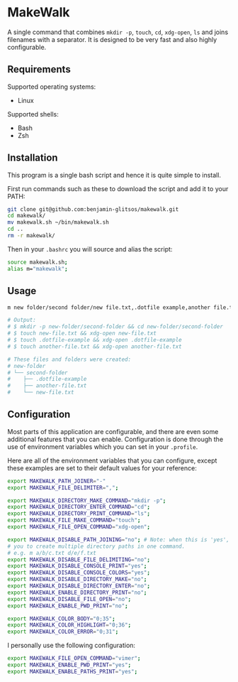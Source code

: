 # MakeWalk

A single command that combines `mkdir -p`, `touch`, `cd`, `xdg-open`, `ls` and joins filenames with a separator. It is designed to be very fast and also highly configurable.

## Requirements

Supported operating systems:

* Linux

Supported shells:

* Bash
* Zsh

## Installation

This program is a single bash script and hence it is quite simple to install.

First run commands such as these to download the script and add it to your PATH:

```bash
git clone git@github.com:benjamin-glitsos/makewalk.git
cd makewalk/
mv makewalk.sh ~/bin/makewalk.sh
cd ..
rm -r makewalk/
```

Then in your `.bashrc` you will source and alias the script:

```bash
source makewalk.sh;
alias m="makewalk";
```

## Usage

```bash
m new folder/second folder/new file.txt,.dotfile example,another file.txt

# Output:
# $ mkdir -p new-folder/second-folder && cd new-folder/second-folder
# $ touch new-file.txt && xdg-open new-file.txt
# $ touch .dotfile-example && xdg-open .dotfile-example
# $ touch another-file.txt && xdg-open another-file.txt

# These files and folders were created:
# new-folder
# └── second-folder
#    ├── .dotfile-example
#    ├── another-file.txt
#    └── new-file.txt
```

## Configuration

Most parts of this application are configurable, and there are even some additional features that you can enable. Configuration is done through the use of environment variables which you can set in your `.profile`.

Here are all of the environment variables that you can configure, except these examples are set to their default values for your reference:

```bash
export MAKEWALK_PATH_JOINER="-"
export MAKEWALK_FILE_DELIMITER=",";

export MAKEWALK_DIRECTORY_MAKE_COMMAND="mkdir -p";
export MAKEWALK_DIRECTORY_ENTER_COMMAND="cd";
export MAKEWALK_DIRECTORY_PRINT_COMMAND="ls";
export MAKEWALK_FILE_MAKE_COMMAND="touch";
export MAKEWALK_FILE_OPEN_COMMAND="xdg-open";

export MAKEWALK_DISABLE_PATH_JOINING="no"; # Note: when this is 'yes', it allows
# you to create multiple directory paths in one command.
# e.g. m a/b/c.txt d/e/f.txt
export MAKEWALK_DISABLE_FILE_DELIMITING="no";
export MAKEWALK_DISABLE_CONSOLE_PRINT="yes";
export MAKEWALK_DISABLE_CONSOLE_COLORS="yes";
export MAKEWALK_DISABLE_DIRECTORY_MAKE="no";
export MAKEWALK_DISABLE_DIRECTORY_ENTER="no";
export MAKEWALK_ENABLE_DIRECTORY_PRINT="no";
export MAKEWALK_DISABLE_FILE_OPEN="no";
export MAKEWALK_ENABLE_PWD_PRINT="no";

export MAKEWALK_COLOR_BODY="0;35";
export MAKEWALK_COLOR_HIGHLIGHT="0;36";
export MAKEWALK_COLOR_ERROR="0;31";
```

I personally use the following configuration:

```bash
export MAKEWALK_FILE_OPEN_COMMAND="vimer";
export MAKEWALK_ENABLE_PWD_PRINT="yes";
export MAKEWALK_ENABLE_PATHS_PRINT="yes";
```
